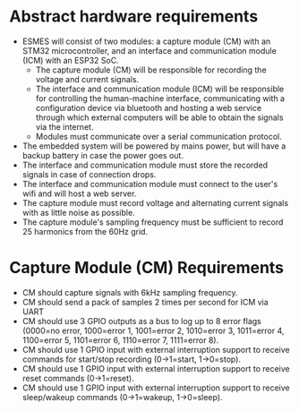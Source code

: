 # Abstract hardware requirements
* ESMES will consist of two modules: a capture module (CM) with an STM32 microcontroller, and an interface and communication module (ICM) with an ESP32 SoC.
  * The capture module (CM) will be responsible for recording the voltage and current signals. 
  * The interface and communication module (ICM) will be responsible for controlling the human-machine interface, communicating with a configuration device via bluetooth and hosting a web service through which external computers will be able to obtain the signals via the internet.
  * Modules must communicate over a serial communication protocol.
* The embedded system will be powered by mains power, but will have a backup battery in case the power goes out.
* The interface and communication module must store the recorded signals in case of connection drops.
* The interface and communication module must connect to the user's wifi and will host a web server.
* The capture module must record voltage and alternating current signals with as little noise as possible.
* The capture module's sampling frequency must be sufficient to record 25 harmonics from the 60Hz grid.

# Capture Module (CM) Requirements

* CM should capture signals with 6kHz sampling frequency.
* CM should send a pack of samples 2 times per second for ICM via UART
* CM should use 3 GPIO outputs as a bus to log up to 8 error flags (0000=no error, 1000=error 1, 1001=error 2, 1010=error 3, 1011=error 4, 1100=error 5, 1101=error 6, 1110=error 7, 1111=error 8).
* CM should use 1 GPIO input with external interruption support to receive commands for start/stop recording (0->1=start, 1->0=stop).
* CM should use 1 GPIO input with external interruption support to receive reset commands (0->1=reset).
* CM should use 1 GPIO input with external interruption support to receive sleep/wakeup commands (0->1=wakeup, 1->0=sleep).
